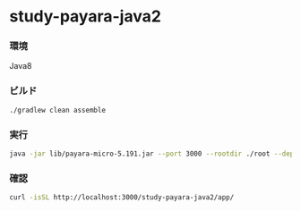 study-payara-java2
==================

### 環境

Java8


### ビルド

```sh
./gradlew clean assemble
```


### 実行

```sh
java -jar lib/payara-micro-5.191.jar --port 3000 --rootdir ./root --deploy build/libs/study-payara-java2.war
```


### 確認

```sh
curl -isSL http://localhost:3000/study-payara-java2/app/
```
